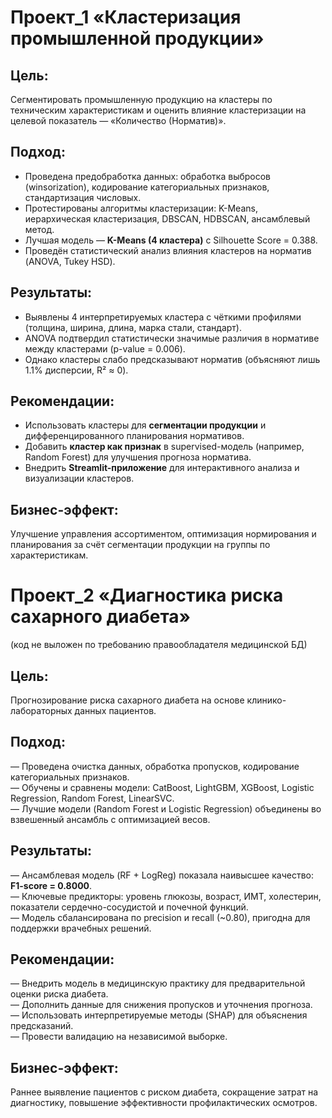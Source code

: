 # **Проект_1** «Кластеризация промышленной продукции»

## **Цель:**  
Сегментировать промышленную продукцию на кластеры по техническим характеристикам и оценить влияние кластеризации на целевой показатель — «Количество (Норматив)».

## **Подход:**  
- Проведена предобработка данных: обработка выбросов (winsorization), кодирование категориальных признаков, стандартизация числовых.  
- Протестированы алгоритмы кластеризации: K-Means, иерархическая кластеризация, DBSCAN, HDBSCAN, ансамблевый метод.  
- Лучшая модель — **K-Means (4 кластера)** с Silhouette Score = 0.388.  
- Проведён статистический анализ влияния кластеров на норматив (ANOVA, Tukey HSD).  

## **Результаты:**  
- Выявлены 4 интерпретируемых кластера с чёткими профилями (толщина, ширина, длина, марка стали, стандарт).  
- ANOVA подтвердил статистически значимые различия в нормативе между кластерами (p-value = 0.006).  
- Однако кластеры слабо предсказывают норматив (объясняют лишь 1.1% дисперсии, R² ≈ 0).  

## **Рекомендации:**  
- Использовать кластеры для **сегментации продукции** и дифференцированного планирования нормативов.  
- Добавить **кластер как признак** в supervised-модель (например, Random Forest) для улучшения прогноза норматива.  
- Внедрить **Streamlit-приложение** для интерактивного анализа и визуализации кластеров.  

## **Бизнес-эффект:**  
Улучшение управления ассортиментом, оптимизация нормирования и планирования за счёт сегментации продукции на группы по характеристикам.

# **Проект_2 «Диагностика риска сахарного диабета»**
(код не выложен по требованию правообладателя медицинской БД)

## **Цель:**  
Прогнозирование риска сахарного диабета на основе клинико-лабораторных данных пациентов.

## **Подход:**  
— Проведена очистка данных, обработка пропусков, кодирование категориальных признаков.  
— Обучены и сравнены модели: CatBoost, LightGBM, XGBoost, Logistic Regression, Random Forest, LinearSVC.  
— Лучшие модели (Random Forest и Logistic Regression) объединены во взвешенный ансамбль с оптимизацией весов.

## **Результаты:**  
— Ансамблевая модель (RF + LogReg) показала наивысшее качество: **F1-score = 0.8000**.  
— Ключевые предикторы: уровень глюкозы, возраст, ИМТ, холестерин, показатели сердечно-сосудистой и почечной функций.  
— Модель сбалансирована по precision и recall (~0.80), пригодна для поддержки врачебных решений.

## **Рекомендации:**  
— Внедрить модель в медицинскую практику для предварительной оценки риска диабета.  
— Дополнить данные для снижения пропусков и уточнения прогноза.  
— Использовать интерпретируемые методы (SHAP) для объяснения предсказаний.  
— Провести валидацию на независимой выборке.

## **Бизнес-эффект:**  
Раннее выявление пациентов с риском диабета, сокращение затрат на диагностику, повышение эффективности профилактических осмотров.
